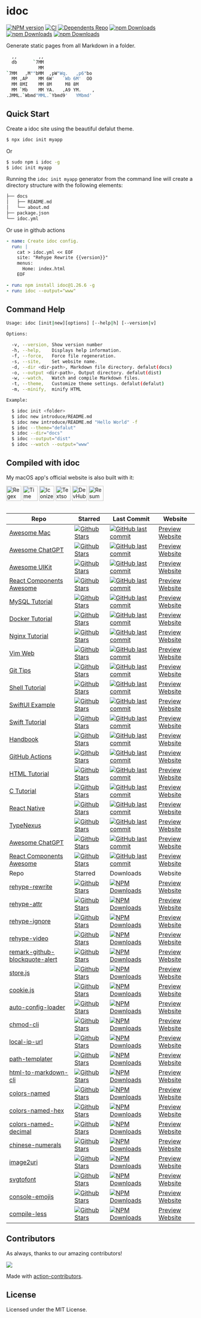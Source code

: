 <!--idoc:ignore:start-->
idoc
===
<!--idoc:ignore:end-->

[![NPM version](https://img.shields.io/npm/v/idoc.svg?style=flat)](https://npmjs.org/package/idoc)
[![CI](https://github.com/jaywcjlove/idoc/actions/workflows/ci.yml/badge.svg)](https://github.com/jaywcjlove/idoc/actions/workflows/ci.yml)
[![Dependents Repo](https://badgen.net/github/dependents-repo/jaywcjlove/idoc)](https://github.com/jaywcjlove/idoc/network/dependents)
[![npm Downloads](https://img.shields.io/npm/dw/idoc?style=flat)](https://www.npmjs.com/package/idoc)
[![npm Downloads](https://img.shields.io/npm/dm/idoc?style=flat)](https://www.npmjs.com/package/idoc)
[![npm Downloads](https://img.shields.io/npm/dy/idoc?style=flat)](https://www.npmjs.com/package/idoc)

Generate static pages from all Markdown in a folder.

```bash
  ,,        ,,
  db      `7MM
            MM
`7MM   ,M""bMM  ,pW"Wq.   ,p6"bo
  MM ,AP    MM 6W'   `Wb 6M'  OO
  MM 8MI    MM 8M     M8 8M
  MM `Mb    MM YA.   ,A9 YM.    ,
.JMML.`Wbmd"MML.`Ybmd9'   YMbmd'
```

## Quick Start

Create a idoc site using the beautiful defalut theme.

```bash
$ npx idoc init myapp
```

Or

```bash
$ sudo npm i idoc -g
$ idoc init myapp
```

Running the `idoc init myapp` generator from the command line will create a directory structure with the following elements:

```bash
├── docs
│   ├── README.md
│   └── about.md
├── package.json
└── idoc.yml
```

Or use in github actions

```yml
- name: Create idoc config.
  run: |
    cat > idoc.yml << EOF
    site: "Rehype Rewrite {{version}}"
    menus:
      Home: index.html
    EOF

- run: npm install idoc@1.26.6 -g
- run: idoc --output="www"
```

## Command Help

```bash
Usage: idoc [init|new][options] [--help|h] [--version|v]

Options:

  -v, --version, Show version number
  -h, --help,    Displays help information.
  -f, --force,   Force file regeneration.
  -s, --site,    Set website name.
  -d, --dir <dir-path>, Markdown file directory. defalut(docs)
  -o, --output <dir-path>, Output directory. defalut(dist)
  -w, --watch,   Watch and compile Markdown files.
  -t, --theme,   Customize theme settings. defalut(defalut)
  -m, --minify,  minify HTML

Example:

  $ idoc init <folder>
  $ idoc new introduce/README.md
  $ idoc new introduce/README.md "Hello World" -f
  $ idoc --theme="defalut"
  $ idoc --dir="docs"
  $ idoc --output="dist"
  $ idoc --watch --output="www"
```

## Compiled with idoc

My macOS app's official website is also built with it:

<div style="display: inline_block">
  <a target="_blank" href="https://wangchujiang.com/regex-mate/" title="RegexMate for macOS"><img align="center" alt="RegexMate for macOS" height="40" width="40" src="https://github.com/jaywcjlove/jaywcjlove/assets/1680273/aabe5aa9-9a96-4390-8bed-c3e4023d0dea"></a>
  <a target="_blank" href="https://wangchujiang.com/time-passage/" title="Time Passage for macOS/iOS"><img align="center" alt="Time Passage for macOS/iOS" height="40" width="40" src="https://github.com/jaywcjlove/time-passage/assets/1680273/70bf83db-c1b0-4187-ad9c-dee7a99ab1ca"></a>
  <a target="_blank" href="https://wangchujiang.com/IconizeFolder/" title="IconizeFolder for macOS"><img align="center" alt="Iconize Folder" height="40" width="40" src="https://github.com/jaywcjlove/jaywcjlove/assets/1680273/fa9d8b9c-1e51-4ded-877c-fa5b21c47220"></a>
  <a target="_blank" href="https://wangchujiang.com/TextSoundSaver/" title="Textsound Saver for macOS"><img align="center" alt="Textsound Saver" height="40" width="40" src="https://github.com/jaywcjlove/jaywcjlove/assets/1680273/0595e842-980b-4574-8891-a8ba853a08be"></a>
  <a target="_blank" href="https://wangchujiang.com/DevHub/" title="DevHub for macOS"><img align="center" alt="DevHub" height="40" width="40" src="https://github.com/jaywcjlove/jaywcjlove/assets/1680273/a17d8424-9163-4cbb-bbee-a9b85c9d5b5e"></a>
  <a target="_blank" href="https://wangchujiang.com/ResumeRevise/" title="Resume Revise for macOS"><img align="center" alt="Resume Revise" height="40" width="40" src="https://github.com/jaywcjlove/jaywcjlove/assets/1680273/c9954a20-1905-48de-bdf8-d71837974aa2"></a>
</div>
<br />

| Repo | Starred | Last Commit | Website |
| ---- | ---- | ---- | ---- |
| [Awesome Mac](https://github.com/jaywcjlove/awesome-mac) | [![Github Stars](https://img.shields.io/github/stars/jaywcjlove/awesome-mac.svg)](https://github.com/jaywcjlove/awesome-mac/stargazers) | [![GitHub last commit](https://img.shields.io/github/last-commit/jaywcjlove/awesome-mac?style=flat&label=last)](https://github.com/jaywcjlove/awesome-mac/commits) | [Preview Website](https://jaywcjlove.github.io/awesome-mac) |
| [Awesome ChatGPT](https://github.com/jaywcjlove/awesome-chatgpt) | [![Github Stars](https://img.shields.io/github/stars/jaywcjlove/awesome-chatgpt.svg)](https://github.com/jaywcjlove/awesome-chatgpt/stargazers) | [![GitHub last commit](https://img.shields.io/github/last-commit/jaywcjlove/awesome-chatgpt?style=flat&label=last)](https://github.com/jaywcjlove/awesome-chatgpt/commits) | [Preview Website](https://jaywcjlove.github.io/awesome-chatgpt) |
| [Awesome UIKit](https://github.com/jaywcjlove/shell-tutorialawesome-uikit) | [![Github Stars](https://img.shields.io/github/stars/jaywcjlove/awesome-uikit.svg)](https://github.com/jaywcjlove/awesome-uikit/stargazers) | [![GitHub last commit](https://img.shields.io/github/last-commit/jaywcjlove/awesome-uikit?style=flat&label=last)](https://github.com/jaywcjlove/awesome-uikit/commits) | [Preview Website](https://jaywcjlove.github.io/awesome-uikit) |
| [React Components Awesome](https://github.com/jaywcjlove/react-components-awesome) | [![Github Stars](https://img.shields.io/github/stars/jaywcjlove/react-components-awesome.svg)](https://github.com/jaywcjlove/react-components-awesome/stargazers) | [![GitHub last commit](https://img.shields.io/github/last-commit/jaywcjlove/react-components-awesome?style=flat&label=last)](https://github.com/jaywcjlove/react-components-awesome/commits) | [Preview Website](https://jaywcjlove.github.io/react-components-awesome) |
| [MySQL Tutorial](https://github.com/jaywcjlove/mysql-tutorial) | [![Github Stars](https://img.shields.io/github/stars/jaywcjlove/mysql-tutorial.svg)](https://github.com/jaywcjlove/mysql-tutorial/stargazers) | [![GitHub last commit](https://img.shields.io/github/last-commit/jaywcjlove/mysql-tutorial?style=flat&label=last)](https://github.com/jaywcjlove/mysql-tutorial/commits) | [Preview Website](https://jaywcjlove.github.io/mysql-tutorial) |
| [Docker Tutorial](https://github.com/jaywcjlove/docker-tutorial) | [![Github Stars](https://img.shields.io/github/stars/jaywcjlove/docker-tutorial.svg)](https://github.com/jaywcjlove/docker-tutorial/stargazers) | [![GitHub last commit](https://img.shields.io/github/last-commit/jaywcjlove/docker-tutorial?style=flat&label=last)](https://github.com/jaywcjlove/docker-tutorial/commits) | [Preview Website](https://jaywcjlove.github.io/docker-tutorial) |
| [Nginx Tutorial](https://github.com/jaywcjlove/nginx-tutorial) | [![Github Stars](https://img.shields.io/github/stars/jaywcjlove/nginx-tutorial.svg)](https://github.com/jaywcjlove/nginx-tutorial/stargazers) | [![GitHub last commit](https://img.shields.io/github/last-commit/jaywcjlove/nginx-tutorial?style=flat&label=last)](https://github.com/jaywcjlove/nginx-tutorial/commits) | [Preview Website](https://jaywcjlove.github.io/nginx-tutorial) |
| [Vim Web](https://github.com/jaywcjlove/vim-web) | [![Github Stars](https://img.shields.io/github/stars/jaywcjlove/vim-web.svg)](https://github.com/jaywcjlove/vim-web/stargazers) | [![GitHub last commit](https://img.shields.io/github/last-commit/jaywcjlove/vim-web?style=flat&label=last)](https://github.com/jaywcjlove/vim-web/commits) | [Preview Website](https://jaywcjlove.github.io/vim-web) |
| [Git Tips](https://github.com/jaywcjlove/git-tips) | [![Github Stars](https://img.shields.io/github/stars/jaywcjlove/git-tips.svg)](https://github.com/jaywcjlove/git-tips/stargazers) | [![GitHub last commit](https://img.shields.io/github/last-commit/jaywcjlove/git-tips?style=flat&label=last)](https://github.com/jaywcjlove/git-tips/commits) | [Preview Website](https://jaywcjlove.github.io/git-tips) |
| [Shell Tutorial](https://github.com/jaywcjlove/shell-tutorial) | [![Github Stars](https://img.shields.io/github/stars/jaywcjlove/shell-tutorial.svg)](https://github.com/jaywcjlove/shell-tutorial/stargazers) | [![GitHub last commit](https://img.shields.io/github/last-commit/jaywcjlove/shell-tutorial?style=flat&label=last)](https://github.com/jaywcjlove/shell-tutorial/commits) | [Preview Website](https://jaywcjlove.github.io/shell-tutorial) |
| [SwiftUI Example](https://github.com/jaywcjlove/swiftui-example) | [![Github Stars](https://img.shields.io/github/stars/jaywcjlove/swiftui-example.svg)](https://github.com/jaywcjlove/swiftui-example/stargazers) | [![GitHub last commit](https://img.shields.io/github/last-commit/jaywcjlove/swiftui-example?style=flat&label=last)](https://github.com/jaywcjlove/swiftui-example/commits) | [Preview Website](https://jaywcjlove.github.io/swiftui-example) |
| [Swift Tutorial](https://github.com/jaywcjlove/swift-tutorial) | [![Github Stars](https://img.shields.io/github/stars/jaywcjlove/swift-tutorial.svg)](https://github.com/jaywcjlove/swift-tutorial/stargazers) | [![GitHub last commit](https://img.shields.io/github/last-commit/jaywcjlove/swift-tutorial?style=flat&label=last)](https://github.com/jaywcjlove/swift-tutorial/commits) | [Preview Website](https://jaywcjlove.github.io/swift-tutorial) |
| [Handbook](https://github.com/jaywcjlove/handbook) | [![Github Stars](https://img.shields.io/github/stars/jaywcjlove/handbook.svg)](https://github.com/jaywcjlove/handbook/stargazers) | [![GitHub last commit](https://img.shields.io/github/last-commit/jaywcjlove/handbook?style=flat&label=last)](https://github.com/jaywcjlove/handbook/commits) | [Preview Website](https://jaywcjlove.github.io/handbook) |
| [GitHub Actions](https://github.com/jaywcjlove/github-actions) | [![Github Stars](https://img.shields.io/github/stars/jaywcjlove/github-actions.svg)](https://github.com/jaywcjlove/github-actions/stargazers) | [![GitHub last commit](https://img.shields.io/github/last-commit/jaywcjlove/github-actions?style=flat&label=last)](https://github.com/jaywcjlove/github-actions/commits) | [Preview Website](https://jaywcjlove.github.io/github-actions) |
| [HTML Tutorial](https://github.com/jaywcjlove/html-tutorial) | [![Github Stars](https://img.shields.io/github/stars/jaywcjlove/html-tutorial.svg)](https://github.com/jaywcjlove/html-tutorial/stargazers) | [![GitHub last commit](https://img.shields.io/github/last-commit/jaywcjlove/html-tutorial?style=flat&label=last)](https://github.com/jaywcjlove/html-tutorial/commits) | [Preview Website](https://jaywcjlove.github.io/html-tutorial) |
| [C Tutorial](https://github.com/jaywcjlove/c-tutorial) | [![Github Stars](https://img.shields.io/github/stars/jaywcjlove/c-tutorial.svg)](https://github.com/jaywcjlove/c-tutorial/stargazers) | [![GitHub last commit](https://img.shields.io/github/last-commit/jaywcjlove/c-tutorial?style=flat&label=last)](https://github.com/jaywcjlove/c-tutorial/commits) | [Preview Website](https://jaywcjlove.github.io/c-tutorial) |
| [React Native](https://github.com/jaywcjlove/react-native) | [![Github Stars](https://img.shields.io/github/stars/jaywcjlove/react-native.svg)](https://github.com/jaywcjlove/react-native/stargazers) | [![GitHub last commit](https://img.shields.io/github/last-commit/jaywcjlove/react-native?style=flat&label=last)](https://github.com/jaywcjlove/react-native/commits) | [Preview Website](https://jaywcjlove.github.io/react-native) |
| [TypeNexus](https://github.com/jaywcjlove/typenexus) | [![Github Stars](https://img.shields.io/github/stars/jaywcjlove/typenexus.svg)](https://github.com/jaywcjlove/typenexus/stargazers) | [![GitHub last commit](https://img.shields.io/github/last-commit/jaywcjlove/typenexus?style=flat&label=last)](https://github.com/jaywcjlove/typenexus/commits) | [Preview Website](https://jaywcjlove.github.io/typenexus) |
| [Awesome ChatGPT](https://github.com/jaywcjlove/awesome-chatgpt) | [![Github Stars](https://img.shields.io/github/stars/jaywcjlove/awesome-chatgpt.svg)](https://github.com/jaywcjlove/awesome-chatgpt/stargazers) | [![GitHub last commit](https://img.shields.io/github/last-commit/jaywcjlove/awesome-chatgpt?style=flat&label=last)](https://github.com/jaywcjlove/awesome-chatgpt/commits) | [Preview Website](https://jaywcjlove.github.io/awesome-chatgpt) |
| [React Components Awesome](https://github.com/jaywcjlove/react-components-awesome) | [![Github Stars](https://img.shields.io/github/stars/jaywcjlove/react-components-awesome.svg)](https://github.com/jaywcjlove/react-components-awesome/stargazers) | [![GitHub last commit](https://img.shields.io/github/last-commit/jaywcjlove/react-components-awesome?style=flat&label=last)](https://github.com/jaywcjlove/react-components-awesome/commits) | [Preview Website](https://jaywcjlove.github.io/react-components-awesome) |
| Repo | Starred | Downloads | Website |
| [rehype-rewrite](https://github.com/jaywcjlove/rehype-rewrite) | [![Github Stars](https://img.shields.io/github/stars/jaywcjlove/rehype-rewrite.svg)](https://github.com/jaywcjlove/rehype-rewrite/stargazers) | [![NPM Downloads](https://img.shields.io/npm/dm/rehype-rewrite.svg?label=&logo=npm&style=flat&labelColor=ffacab&color=dd4e4c)](https://www.npmjs.com/package/rehype-rewrite) | [Preview Website](https://jaywcjlove.github.io/rehype-rewrite) |
| [rehype-attr](https://github.com/jaywcjlove/rehype-attr) | [![Github Stars](https://img.shields.io/github/stars/jaywcjlove/rehype-attr.svg)](https://github.com/jaywcjlove/rehype-attr/stargazers) | [![NPM Downloads](https://img.shields.io/npm/dm/rehype-attr.svg?label=&logo=npm&style=flat&labelColor=ffacab&color=dd4e4c)](https://www.npmjs.com/package/rehype-attr) | [Preview Website](https://jaywcjlove.github.io/rehype-attr) |
| [rehype-ignore](https://github.com/jaywcjlove/rehype-ignore) | [![Github Stars](https://img.shields.io/github/stars/jaywcjlove/rehype-ignore.svg)](https://github.com/jaywcjlove/rehype-ignore/stargazers) | [![NPM Downloads](https://img.shields.io/npm/dm/rehype-ignore.svg?label=&logo=npm&style=flat&labelColor=ffacab&color=dd4e4c)](https://www.npmjs.com/package/rehype-ignore) | [Preview Website](https://jaywcjlove.github.io/rehype-ignore) |
| [rehype-video](https://github.com/jaywcjlove/rehype-video) | [![Github Stars](https://img.shields.io/github/stars/jaywcjlove/rehype-video.svg)](https://github.com/jaywcjlove/rehype-video/stargazers) | [![NPM Downloads](https://img.shields.io/npm/dm/rehype-video.svg?label=&logo=npm&style=flat&labelColor=ffacab&color=dd4e4c)](https://www.npmjs.com/package/rehype-video) | [Preview Website](https://jaywcjlove.github.io/rehype-video) |
| [remark-github-blockquote-alert](https://github.com/jaywcjlove/remark-github-blockquote-alert) | [![Github Stars](https://img.shields.io/github/stars/jaywcjlove/remark-github-blockquote-alert.svg)](https://github.com/jaywcjlove/remark-github-blockquote-alert/stargazers) | [![NPM Downloads](https://img.shields.io/npm/dm/remark-github-blockquote-alert.svg?label=&logo=npm&style=flat&labelColor=ffacab&color=dd4e4c)](https://www.npmjs.com/package/remark-github-blockquote-alert) | [Preview Website](https://jaywcjlove.github.io/remark-github-blockquote-alert) |
| [store.js](https://github.com/jaywcjlove/store.js) | [![Github Stars](https://img.shields.io/github/stars/jaywcjlove/store.js.svg)](https://github.com/jaywcjlove/store.js/stargazers) | [![NPM Downloads](https://img.shields.io/npm/dm/storejs.svg?label=&logo=npm&style=flat&labelColor=ffacab&color=dd4e4c)](https://www.npmjs.com/package/storejs) | [Preview Website](https://jaywcjlove.github.io/store.js) |
| [cookie.js](https://github.com/jaywcjlove/cookie.js) | [![Github Stars](https://img.shields.io/github/stars/jaywcjlove/cookie.js.svg)](https://github.com/jaywcjlove/cookie.js/stargazers) | [![NPM Downloads](https://img.shields.io/npm/dm/cookiejs.svg?label=&logo=npm&style=flat&labelColor=ffacab&color=dd4e4c)](https://www.npmjs.com/package/cookiejs) | [Preview Website](https://jaywcjlove.github.io/cookie.js) |
| [auto-config-loader](https://github.com/jaywcjlove/auto-config-loader) | [![Github Stars](https://img.shields.io/github/stars/jaywcjlove/auto-config-loader.svg)](https://github.com/jaywcjlove/auto-config-loader/stargazers) | [![NPM Downloads](https://img.shields.io/npm/dm/auto-config-loader.svg?label=&logo=npm&style=flat&labelColor=ffacab&color=dd4e4c)](https://www.npmjs.com/package/auto-config-loader) | [Preview Website](https://jaywcjlove.github.io/auto-config-loader) |
| [chmod-cli](https://github.com/jaywcjlove/chmod-cli) | [![Github Stars](https://img.shields.io/github/stars/jaywcjlove/chmod-cli.svg)](https://github.com/jaywcjlove/chmod-cli/stargazers) | [![NPM Downloads](https://img.shields.io/npm/dm/chmod-cli.svg?label=&logo=npm&style=flat&labelColor=ffacab&color=dd4e4c)](https://www.npmjs.com/package/chmod-cli) | [Preview Website](https://jaywcjlove.github.io/chmod-cli) |
| [local-ip-url](https://github.com/jaywcjlove/local-ip-url) | [![Github Stars](https://img.shields.io/github/stars/jaywcjlove/local-ip-url.svg)](https://github.com/jaywcjlove/local-ip-url/stargazers) | [![NPM Downloads](https://img.shields.io/npm/dm/local-ip-url.svg?label=&logo=npm&style=flat&labelColor=ffacab&color=dd4e4c)](https://www.npmjs.com/package/local-ip-url) | [Preview Website](https://jaywcjlove.github.io/local-ip-url) |
| [path-templater](https://github.com/jaywcjlove/path-templater) | [![Github Stars](https://img.shields.io/github/stars/jaywcjlove/path-templater.svg)](https://github.com/jaywcjlove/path-templater/stargazers) | [![NPM Downloads](https://img.shields.io/npm/dm/path-templater.svg?label=&logo=npm&style=flat&labelColor=ffacab&color=dd4e4c)](https://www.npmjs.com/package/path-templater) | [Preview Website](https://jaywcjlove.github.io/path-templater) |
| [html-to-markdown-cli](https://github.com/jaywcjlove/html-to-markdown-cli) | [![Github Stars](https://img.shields.io/github/stars/jaywcjlove/html-to-markdown-cli.svg)](https://github.com/jaywcjlove/html-to-markdown-cli/stargazers) | [![NPM Downloads](https://img.shields.io/npm/dm/@wcj/html-to-markdown.svg?label=&logo=npm&style=flat&labelColor=ffacab&color=dd4e4c)](https://www.npmjs.com/package/@wcj/html-to-markdown) | [Preview Website](https://jaywcjlove.github.io/html-to-markdown-cli) |
| [colors-named](https://github.com/jaywcjlove/colors-named) | [![Github Stars](https://img.shields.io/github/stars/jaywcjlove/colors-named.svg)](https://github.com/jaywcjlove/colors-named/stargazers) | [![NPM Downloads](https://img.shields.io/npm/dm/colors-named.svg?label=&logo=npm&style=flat&labelColor=ffacab&color=dd4e4c)](https://www.npmjs.com/package/colors-named) | [Preview Website](https://jaywcjlove.github.io/colors-named) |
| [colors-named-hex](https://github.com/jaywcjlove/colors-named-hex) | [![Github Stars](https://img.shields.io/github/stars/jaywcjlove/colors-named-hex.svg)](https://github.com/jaywcjlove/colors-named-hex/stargazers) | [![NPM Downloads](https://img.shields.io/npm/dm/colors-named-hex.svg?label=&logo=npm&style=flat&labelColor=ffacab&color=dd4e4c)](https://www.npmjs.com/package/colors-named-hex) | [Preview Website](https://jaywcjlove.github.io/colors-named-hex) |
| [colors-named-decimal](https://github.com/jaywcjlove/colors-named-decimal) | [![Github Stars](https://img.shields.io/github/stars/jaywcjlove/colors-named-decimal.svg)](https://github.com/jaywcjlove/colors-named-decimal/stargazers) | [![NPM Downloads](https://img.shields.io/npm/dm/colors-named-decimal.svg?label=&logo=npm&style=flat&labelColor=ffacab&color=dd4e4c)](https://www.npmjs.com/package/colors-named-decimal) | [Preview Website](https://jaywcjlove.github.io/colors-named-decimal) |
| [chinese-numerals](https://github.com/jaywcjlove/chinese-numerals) | [![Github Stars](https://img.shields.io/github/stars/jaywcjlove/chinese-numerals.svg)](https://github.com/jaywcjlove/chinese-numerals/stargazers) | [![NPM Downloads](https://img.shields.io/npm/dm/@wcj/chinese-numerals.svg?label=&logo=npm&style=flat&labelColor=ffacab&color=dd4e4c)](https://www.npmjs.com/package/@wcj/chinese-numerals) | [Preview Website](https://jaywcjlove.github.io/chinese-numerals) |
| [image2uri](https://github.com/jaywcjlove/image2uri) | [![Github Stars](https://img.shields.io/github/stars/jaywcjlove/image2uri.svg)](https://github.com/jaywcjlove/image2uri/stargazers) | [![NPM Downloads](https://img.shields.io/npm/dm/image2uri.svg?label=&logo=npm&style=flat&labelColor=ffacab&color=dd4e4c)](https://www.npmjs.com/package/image2uri) | [Preview Website](https://jaywcjlove.github.io/image2uri) |
| [svgtofont](https://github.com/jaywcjlove/svgtofont) | [![Github Stars](https://img.shields.io/github/stars/jaywcjlove/svgtofont.svg)](https://github.com/jaywcjlove/svgtofont/stargazers) | [![NPM Downloads](https://img.shields.io/npm/dm/svgtofont.svg?label=&logo=npm&style=flat&labelColor=ffacab&color=dd4e4c)](https://www.npmjs.com/package/svgtofont) | [Preview Website](https://jaywcjlove.github.io/svgtofont) |
| [console-emojis](https://github.com/jaywcjlove/console-emojis) | [![Github Stars](https://img.shields.io/github/stars/jaywcjlove/console-emojis.svg)](https://github.com/jaywcjlove/console-emojis/stargazers) | [![NPM Downloads](https://img.shields.io/npm/dm/console-emojis.svg?label=&logo=npm&style=flat&labelColor=ffacab&color=dd4e4c)](https://www.npmjs.com/package/console-emojis) | [Preview Website](https://jaywcjlove.github.io/console-emojis) |
| [compile-less](https://github.com/jaywcjlove/compile-less) | [![Github Stars](https://img.shields.io/github/stars/jaywcjlove/compile-less.svg)](https://github.com/jaywcjlove/compile-less/stargazers) | [![NPM Downloads](https://img.shields.io/npm/dm/compile-less-cli.svg?label=&logo=npm&style=flat&labelColor=ffacab&color=dd4e4c)](https://www.npmjs.com/package/compile-less-cli) | [Preview Website](https://jaywcjlove.github.io/compile-less) |
<!--rehype:style=width: 100%; display: inline-table;-->

## Contributors

As always, thanks to our amazing contributors!

<a href="https://github.com/jaywcjlove/idoc/graphs/contributors">
  <img src="https://jaywcjlove.github.io/idoc/CONTRIBUTORS.svg" />
</a>

Made with [action-contributors](https://github.com/jaywcjlove/github-action-contributors).

## License

Licensed under the MIT License.
